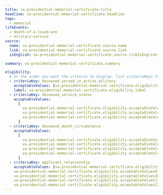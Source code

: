 ```yaml
---
title: va-presidential-memorial-certificate.title
headline: va-presidential-memorial-certificate.headline
tags:
  - memorial
lifeEvents:
  - death-of-a-loved-one
  - military-service
source:
  name: va-presidential-memorial-certificate.source.name
  link: va-presidential-memorial-certificate.source.link
  isEnglish: va-presidential-memorial-certificate.source.linkIsEnglish

summary: va-presidential-memorial-certificate.summary

eligibility:
  # In the order you want the criteria to display, list criteriaKeys from the csv here, each followed by a comma-separated list of which values indicate eligibility for that criteria. Wrap individual values in quotes if they have inner commas.
  - criteriaKey: deceased_served_in_active_military
    acceptableValues: [va-presidential-memorial-certificate.eligibility.acceptableValues]
    label: va-presidential-memorial-certificate.eligibility.label
  - criteriaKey: deceased_service_status
    acceptableValues:
      [
        va-presidential-memorial-certificate.eligibility.acceptableValues1,
        va-presidential-memorial-certificate.eligibility.acceptableValues2,
        va-presidential-memorial-certificate.eligibility.acceptableValues3,
      ]
  - criteriaKey: deceased_death_circumstance
    acceptableValues:
      [
        va-presidential-memorial-certificate.eligibility.acceptableValues4,
        va-presidential-memorial-certificate.eligibility.acceptableValues5,
        va-presidential-memorial-certificate.eligibility.acceptableValues6,
        va-presidential-memorial-certificate.eligibility.acceptableValues7,
      ]
  - criteriaKey: applicant_relationship
    acceptableValues: [va-presidential-memorial-certificate.eligibility.acceptableValues8, 
    va-presidential-memorial-certificate.eligibility.acceptableValues9, 
    va-presidential-memorial-certificate.eligibility.acceptableValues10, 
    va-presidential-memorial-certificate.eligibility.acceptableValues11, 
    va-presidential-memorial-certificate.eligibility.acceptableValues12]
---
```

